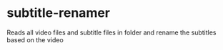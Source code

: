 # subtitle-renamer
Reads all video files and subtitle files in folder and rename the subtitles based on the video

